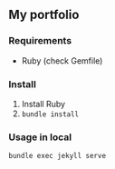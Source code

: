 ## My portfolio

### Requirements
* Ruby (check Gemfile)

### Install
1. Install Ruby
2. `bundle install`

### Usage in local
`bundle exec jekyll serve`
